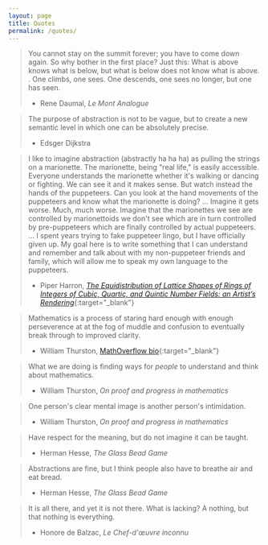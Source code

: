 ```yaml
---
layout: page
title: Quotes
permalink: /quotes/
---
```


> You cannot stay on the summit forever; you have to come down again. So why bother in the first place? Just this: What is above knows what is below, but what is below does not know what is above. 
> .
> One climbs, one sees. One descends, one sees no longer, but one has seen. 
>
> - Rene Daumal, *Le Mont Analogue*

> The purpose of abstraction is not to be vague, but to create a new semantic level in which one can be absolutely precise. 
>
> - Edsger Dijkstra

> I like to imagine abstraction (abstractly ha ha ha) as pulling the strings on a marionette. The marionette, being "real life," is easily accessible. Everyone understands the marionette whether it's walking or dancing or fighting. We can see it and it makes sense. But watch instead the hands of the puppeteers. Can you look at the hand movements of the puppeteers and know what the marionette is doing? 
> ... 
> Imagine it gets worse. Much, much worse. Imagine that the marionettes we see are controlled by marionettoids we don't see which are in turn controlled by pre-puppeteers which are finally controlled by actual puppeteers.
> ...
> I spent years trying to fake puppeteer lingo, but I have officially given up. My goal here is to write
something that I can understand and remember and talk about with my non-puppeteer friends and family,
which will allow me to speak my own language to the puppeteers.
>
> - Piper Harron, [*The Equidistribution of Lattice Shapes of Rings of Integers of Cubic, Quartic, and Quintic Number Fields: an Artist’s Rendering*](http://www.theliberatedmathematician.com/wp-content/uploads/2015/11/PiperThesisPostPrint.pdf){:target="_blank"}

> Mathematics is a process of staring hard enough with enough perseverence at at the fog of muddle and confusion to eventually break through to improved clarity.
>
> - William Thurston, [MathOverflow bio](http://mathoverflow.net/users/9062/bill-thurston){:target="_blank"}

> What we are doing is finding ways for *people* to understand and think about mathematics.
>
> - William Thurston, *On proof and progress in mathematics*

>  One person's clear mental image is another person's intimidation.
>
> - William Thurston, *On proof and progress in mathematics*

> Have respect for the meaning, but do not imagine it can be taught.
>
> - Herman Hesse, *The Glass Bead Game*

> Abstractions are fine, but I think people also have to breathe air and eat bread.
>
> - Herman Hesse, *The Glass Bead Game*

> It is all there, and yet it is not there. What is lacking? A nothing, but that nothing is everything.
>
> - Honore de Balzac, *Le Chef-d'œuvre inconnu*
